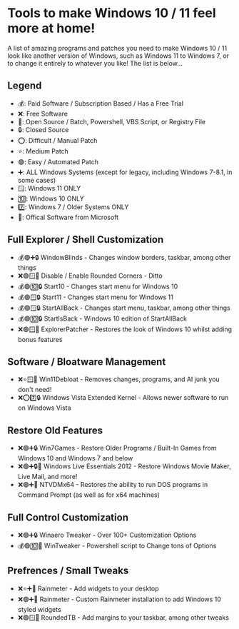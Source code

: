 # Tools to make Windows 10 / 11 feel more at home!
A list of amazing programs and patches you need to make Windows 10 / 11 look like another version of Windows, such as Windows 11 to Windows 7, or to change it entirely to whatever you like! The list is below...

## Legend
- 💰: Paid Software / Subscription Based / Has a Free Trial
- ❌: Free Software
- 💾: Open Source / Batch, Powershell, VBS Script, or Registry File
- 🔒: Closed Source
- ⭕: Difficult / Manual Patch
- ⭐: Medium Patch
- 🟢: Easy / Automated Patch
- ➕: ALL Windows Systems (except for legacy, including Windows 7-8.1, in some cases)
- 🪟: Windows 11 ONLY
- 🔟: Windows 10 ONLY
- 7️⃣: Windows 7 / Older Systems ONLY
- 🏢: Offical Software from Microsoft

## Full Explorer / Shell Customization
- 💰🟢➕🔒 WindowBlinds - Changes window borders, taskbar, among other things
- ❌🟢🪟💾 Disable / Enable Rounded Corners - Ditto
- 💰🟢🔟🔒 Start10 - Changes start menu for Windows 10
- 💰🟢🪟🔒 Start11 - Changes start menu for Windows 11
- 💰🟢🪟🔒 StartAllBack - Changes start menu, taskbar, among other things
- 💰🟢🔟🔒 StartIsBack - Windows 10 edition of StartAllBack
- ❌🟢🪟💾 ExplorerPatcher - Restores the look of Windows 10 whilst adding bonus features

## Software / Bloatware Management
- ❌⭐🪟💾 Win11Debloat - Removes changes, programs, and AI junk you don't need!
- ❌⭕7️⃣🔒 Windows Vista Extended Kernel - Allows newer software to run on Windows Vista

## Restore Old Features
- ❌🟢➕🔒 Win7Games - Restore Older Programs / Built-In Games from Windows 10 and Windows 7 and below
- ❌🟢➕🔒🏢 Windows Live Essentials 2012 - Restore Windows Movie Maker, Live Mail, and more!
- ❌🟢➕💾 NTVDMx64 - Restores the ability to run DOS programs in Command Prompt (as well as for x64 machines)

## Full Control Customization
- ❌🟢➕🔒 Winaero Tweaker - Over 100+ Customization Options
- 💰🟢🔟💾 WinTweaker - Powershell script to Change tons of Options

## Prefrences / Small Tweaks
- ❌⭐➕💾 Rainmeter - Add widgets to your desktop
- ❌🟢➕💾 Rainmeter - Custom Rainmeter installation to add Windows 10 styled widgets
- ❌🟢🪟💾 RoundedTB - Add margins to your taskbar, among other tweaks

